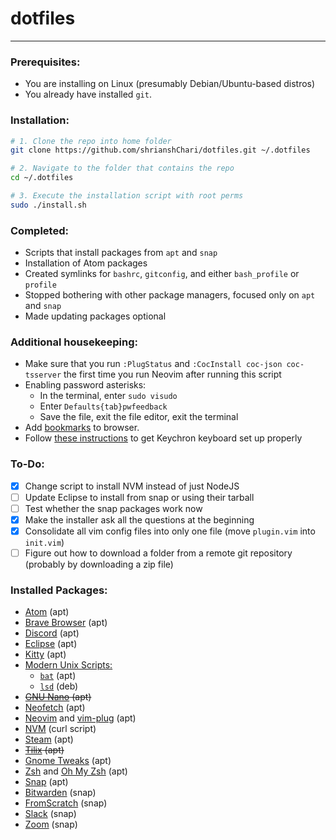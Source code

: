 # dotfiles #

<hr>

### Prerequisites: ###
- You are installing on Linux (presumably Debian/Ubuntu-based distros)
- You already have installed `git`.

### Installation: ###
```bash
# 1. Clone the repo into home folder
git clone https://github.com/shrianshChari/dotfiles.git ~/.dotfiles

# 2. Navigate to the folder that contains the repo
cd ~/.dotfiles

# 3. Execute the installation script with root perms
sudo ./install.sh
```

### Completed: ###
- Scripts that install packages from `apt` and `snap`
- Installation of Atom packages
- Created symlinks for `bashrc`, `gitconfig`, and either `bash_profile` or `profile`
- Stopped bothering with other package managers, focused only on `apt` and `snap`
- Made updating packages optional

### Additional housekeeping: ###
- Make sure that you run `:PlugStatus` and `:CocInstall coc-json coc-tsserver` the first time you run Neovim after running this script
- Enabling password asterisks:
  - In the terminal, enter `sudo visudo`
  - Enter `Defaults{tab}pwfeedback`
  - Save the file, exit the file editor, exit the terminal
- Add [bookmarks](https://gist.github.com/shrianshChari/791f5cb4422b0a9b4b4d2b7229e318e3#file-bookmarks-html) to browser.
- Follow [these instructions](https://gist.github.com/andrebrait/961cefe730f4a2c41f57911e6195e444) to get Keychron keyboard set up properly

### To-Do: ###
- [x] Change script to install NVM instead of just NodeJS
- [ ] Update Eclipse to install from snap or using their tarball
- [ ] Test whether the snap packages work now
- [x] Make the installer ask all the questions at the beginning
- [x] Consolidate all vim config files into only one file (move `plugin.vim` into `init.vim`)
- [ ] Figure out how to download a folder from a remote git repository (probably by downloading a zip file)

### Installed Packages: ###
- [Atom](https://atom.io) (apt)
- [Brave Browser](https://brave.com) (apt)
- [Discord](https://discord.com) (apt)
- [Eclipse](https://eclipse.org) (apt)
- [Kitty](https://sw.kovidgoyal.net/kitty/) (apt)
- [Modern Unix Scripts:](https://github.com/ibraheemdev/modern-unix)
  - [`bat`](https://github.com/sharkdp/bat) (apt)
  - [`lsd`](https://github.com/Peltoche/lsd) (deb)
- ~~[GNU Nano](https://nano-editor.org "Rendered obsolete in the face of Neovim") (apt)~~
- [Neofetch](https://github.com/dylanaraps/neofetch) (apt)
- [Neovim](https://neovim.io "Configuration now supports regular vi") and [vim-plug](https://github.com/junegunn/vim-plug "Plugin manager for Neovim") (apt)
- [NVM](https://github.com/nvm-sh/nvm) (curl script)
- [Steam](https://store.steampowered.com) (apt)
- ~~[Tilix](https://gnunn1.github.io/tilix-web/ "Switched to using Kitty as my terminal emulator") (apt)~~
- [Gnome Tweaks](https://wiki.gnome.org/Apps/Tweaks) (apt)
- [Zsh](http://zsh.sourceforge.net) and [Oh My Zsh](https://ohmyz.sh/ "Plugin manager for zsh") (apt)
- [Snap](https://snapcraft.io) (apt)
- [Bitwarden](https://bitwarden.com) (snap)
- [FromScratch](https://fromscratch.rocks) (snap)
- [Slack](https://slack.com) (snap)
- [Zoom](https://zoom.us) (snap)
